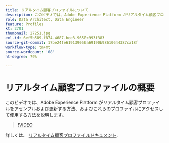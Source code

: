 ```yaml
---
title: リアルタイム顧客プロファイルについて
description: このビデオでは、Adobe Experience Platform がリアルタイム顧客プロファイルをアセンブルおよび更新する方法、およびこれらのプロファイルにアクセスして使用する方法を説明します。
role: Data Architect, Data Engineer
feature: Profiles
kt: 2701
thumbnail: 27251.jpg
exl-id: 6ef5b589-f874-4687-bee3-9650c993f383
source-git-commit: 17be24fe619139056a69190b98610644387ca18f
workflow-type: tm+mt
source-wordcount: '68'
ht-degree: 79%

---
```


# リアルタイム顧客プロファイルの概要

このビデオでは、Adobe Experience Platform がリアルタイム顧客プロファイルをアセンブルおよび更新する方法、およびこれらのプロファイルにアクセスして使用する方法を説明します。

>[!VIDEO](https://video.tv.adobe.com/v/27251?quality=12&learn=on)

詳しくは、 [リアルタイム顧客プロファイルドキュメント](https://experienceleague.adobe.com/docs/experience-platform/profile/home.html?lang=ja).
